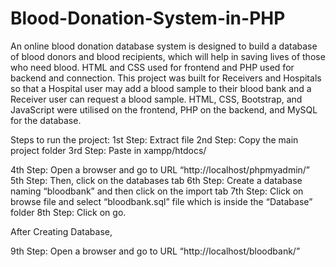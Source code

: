 # Blood-Donation-System-in-PHP
An online blood donation database system is designed to build a database of blood donors and blood recipients, which will help in saving lives of those who need blood. HTML and CSS used for frontend and PHP used for backend and connection.
This project was built for Receivers and Hospitals so that a Hospital user may add a blood sample to their blood bank and a Receiver user can request a blood sample. HTML, CSS, Bootstrap, and JavaScript were utilised on the frontend, PHP on the backend, and MySQL for the database.

Steps to run the project:
1st Step: Extract file
2nd Step: Copy the main project folder
3rd Step: Paste in xampp/htdocs/

4th Step: Open a browser and go to URL “http://localhost/phpmyadmin/”
5th Step: Then, click on the databases tab
6th Step: Create a database naming “bloodbank” and then click on the import tab
7th Step: Click on browse file and select “bloodbank.sql” file which is inside the “Database” folder
8th Step: Click on go.

After Creating Database,

9th Step: Open a browser and go to URL “http://localhost/bloodbank/”
